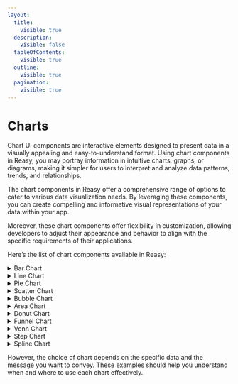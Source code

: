 ```yaml
---
layout:
  title:
    visible: true
  description:
    visible: false
  tableOfContents:
    visible: true
  outline:
    visible: true
  pagination:
    visible: true
---
```


# Charts

Chart UI components are interactive elements designed to present data in a visually appealing and easy-to-understand format. Using chart components in Reasy, you may portray information in intuitive charts, graphs, or diagrams, making it simpler for users to interpret and analyze data patterns, trends, and relationships.

The chart components in Reasy offer a comprehensive range of options to cater to various data visualization needs. By leveraging these components, you can create compelling and informative visual representations of your data within your app.

Moreover, these chart components offer flexibility in customization, allowing developers to adjust their appearance and behavior to align with the specific requirements of their applications.

Here’s the list of chart components available in Reasy:

<details>

<summary>Bar Chart</summary>

A bar chart presents categorical data with rectangular bars. Each bar's length or height is proportional to the value it represents.&#x20;

![](<../../../../.gitbook/assets/Bar chart.png>)

They are suitable for illustrating categorical or discrete data.

**Example:**

In a sales report, you can use a bar chart to compare monthly sales figures for different products. Each bar represents a product, and its height corresponds to the sales amount.

</details>

<details>

<summary>Line Chart</summary>

A line chart displays data points connected by straight lines.&#x20;

<img src="../../../../.gitbook/assets/Line chart.png" alt="" data-size="original">

It is ideal to visualize trends over a continuous interval or time series of data.

**Example**: Tracking stock prices over a year. The line chart would show the daily closing prices, revealing how the stock's value has changed.&#x20;

</details>

<details>

<summary>Pie Chart</summary>

A pie chart is a circular graph divided into sectors, where each sector represents a category's proportion of the whole.

<img src="../../../../.gitbook/assets/Pie chart.png" alt="" data-size="original">

&#x20;It is ideal for showing parts of a whole.

**Example**: Displaying the distribution of expenses in a monthly budget. Each slice of the pie represents a spending category like rent, groceries, entertainment, etc.

</details>

<details>

<summary>Scatter Chart</summary>

A scatter chart uses dots to represent individual data points.&#x20;

<img src="../../../../.gitbook/assets/Scatter plot chart.png" alt="" data-size="original">

Use it when you need to visualize the relationship between two variables.

**Example:** Analyzing the correlation between the age and income of employees in a company. Each dot represents an employee, with age on the X-axis and income on the Y-axis.

</details>

<details>

<summary>Bubble Chart</summary>

Visualizes data as a series of bubbles on a two-dimensional plane, where the bubble's size represents the data point's value. A bubble chart extends the scatter chart by adding a third dimension, typically represented by the size of the bubbles.

<img src="../../../../.gitbook/assets/Bubble chart (1).png" alt="" data-size="original">

Use it when you need to visualize three variables in a single chart.\
**Example**: Visualizing the performance of products based on sales (X-axis), profit margins (Y-axis), and the number of units sold (bubble size).

</details>

<details>

<summary>Area Chart</summary>

An area chart is similar to a line chart, but the area between the line and the x-axis is filled with color, making it useful for showing cumulative data.

<img src="../../../../.gitbook/assets/Area chart.png" alt="" data-size="original">

**Example**: Tracking website traffic over time. The area chart represents the total number of daily visitors, showcasing trends in web traffic.

</details>

<details>

<summary>Donut Chart</summary>

A Donut Chart, also called a Doughnut Chart, is a kind of [Pie Chart](https://www.anychart.com/chartopedia/chart-type/pie-chart) with a blank center that allows for additional information about the data as a whole to be included.

<img src="../../../../.gitbook/assets/Donut chart.png" alt="" data-size="original">

**Example:** Visualizing the distribution of time spent on different tasks in a day. The donut chart shows the categories, and the center can display the total hours.

</details>

<details>

<summary>Funnel Chart</summary>

Visualizes data values as progressively decreasing proportions that amount to 100% in total, where the corresponding series value determines the size of each area as a percentage.

<img src="../../../../.gitbook/assets/Funnel chart.png" alt="" data-size="original">

It is often used in sales and marketing.

**Example:** Representing a sales pipeline, showing the number of leads at each stage (prospects, qualified leads, proposals, closed deals).

</details>

<details>

<summary>Venn Chart</summary>

Illustrates the relationships between different sets of data in the form of overlapping circles.

<img src="../../../../.gitbook/assets/Venn chart.png" alt="" data-size="original">

It is ideal for showing commonalities and differences.

**Example:** Suppose you want to illustrate the common interests between three groups of people: A, B, and C. A Venn chart would show overlapping circles, with each circle representing a group and the overlaps indicating shared interests.

</details>

<details>

<summary>Step Chart</summary>

Visualizes how a variable changes over time and emphasizes leaps in transition from one value to another in a step-like look chart.

<img src="../../../../.gitbook/assets/Step chart.png" alt="" data-size="original">

It is ideal to display data changes at specific points, typically in a stepwise manner.

**Example:** Plotting the fluctuation in stock prices over time. The step chart highlights the specific dates when significant changes occurred.

</details>

<details>

<summary>Spline Chart</summary>

A kind of line chart with data points connected to a smooth curve is widely used to show trends over time. It provides a more continuous representation of data.

<img src="../../../../.gitbook/assets/Spline chart.png" alt="" data-size="original">

**Example:** Plotting temperature variations throughout the day. The spline chart offers a smooth curve to visualize temperature changes.

</details>

However, the choice of chart depends on the specific data and the message you want to convey. These examples should help you understand when and where to use each chart effectively.
